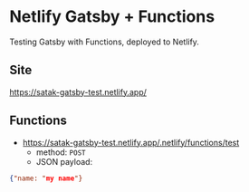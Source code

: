 # Netlify Gatsby + Functions

Testing Gatsby with Functions, deployed to Netlify.

## Site

<https://satak-gatsby-test.netlify.app/>

## Functions

- <https://satak-gatsby-test.netlify.app/.netlify/functions/test>
  - method: `POST`
  - JSON payload:

```json
{"name: "my name"}
```
